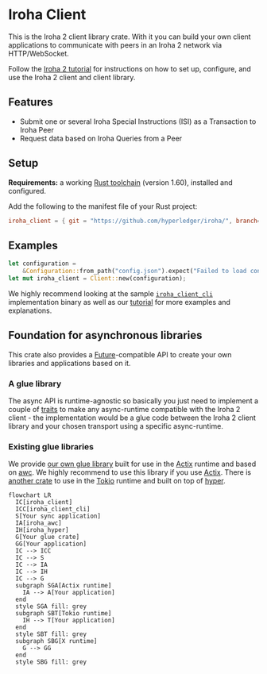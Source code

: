 # Iroha Client

This is the Iroha 2 client library crate. With it you can build your own client applications to communicate with peers in an Iroha 2 network via HTTP/WebSocket.

Follow the [Iroha 2 tutorial](https://hyperledger.github.io/iroha-2-docs/guide/rust.html) for instructions on how to set up, configure, and use the Iroha 2 client and client library.

## Features

* Submit one or several Iroha Special Instructions (ISI) as a Transaction to Iroha Peer
* Request data based on Iroha Queries from a Peer

## Setup

**Requirements:** a working [Rust toolchain](https://www.rust-lang.org/learn/get-started) (version 1.60), installed and configured.

Add the following to the manifest file of your Rust project:

```toml
iroha_client = { git = "https://github.com/hyperledger/iroha/", branch="iroha2-dev" }
```

## Examples

```rust
let configuration =
    &Configuration::from_path("config.json").expect("Failed to load configuration.");
let mut iroha_client = Client::new(configuration);
```

We highly recommend looking at the sample [`iroha_client_cli`](../client_cli) implementation binary as well as our [tutorial](https://hyperledger.github.io/iroha-2-docs/guide/rust.html) for more examples and explanations.

## Foundation for asynchronous libraries

This crate also provides a [Future](https://doc.rust-lang.org/stable/std/future/trait.Future.html)-compatible API to create your own libraries and applications based on it.
### A glue library
The async API is runtime-agnostic so basically you just need to implement a couple of [traits](https://docs.rs/std/keyword.trait.html) to make any async-runtime compatible with the Iroha 2 client - the implementation would be a glue code between the Iroha 2 client library and your chosen transport using a specific async-runtime.
### Existing glue libraries
We provide [our own glue library](../client_awc/README) built for use in the [Actix](https://actix.rs) runtime and based on [awc](https://docs.rs/awc). We highly recommend to use this library if you use [Actix](https://actix.rs). There is [another crate](../client_hyper/README) to use in the [Tokio](https://docs.rs/tokio) runtime and built on top of [hyper](https://hyper.rs).
```mermaid
flowchart LR
  IC[iroha_client]
  ICC[iroha_client_cli]
  S[Your sync application]
  IA[iroha_awc]
  IH[iroha_hyper]
  G[Your glue crate]
  GG[Your application]
  IC --> ICC
  IC --> S
  IC --> IA
  IC --> IH
  IC --> G
  subgraph SGA[Actix runtime]
	IA --> A[Your application]
  end
  style SGA fill: grey
  subgraph SBT[Tokio runtime]
    IH --> T[Your application]
  end
  style SBT fill: grey
  subgraph SBG[X runtime]
    G --> GG
  end
  style SBG fill: grey
```
